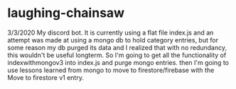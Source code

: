 # laughing-chainsaw
3/3/2020
My discord bot. It is currently using a flat file index.js and an attempt was made at using a mongo db to hold category entries, but for some reason my db purged its data and I realized that with no redundancy, this wouldn't be useful longterm. So I'm going to get all the functionality of indexwithmongov3 into index.js and purge mongo entries. then I'm going to use lessons learned from mongo to move to firestore/firebase with the Move to firestore v1 entry. 
